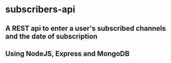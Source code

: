 # subscribers-api
##  A REST api to enter a user's subscribed channels and the date of subscription
## Using NodeJS, Express and MongoDB
